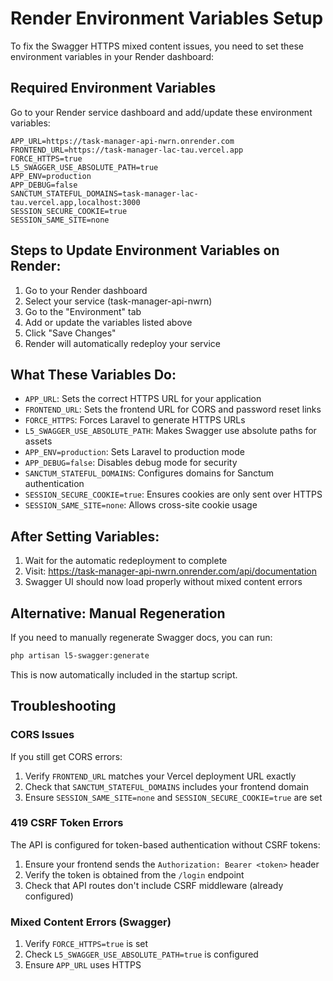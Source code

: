 # Render Environment Variables Setup

To fix the Swagger HTTPS mixed content issues, you need to set these environment variables in your Render dashboard:

## Required Environment Variables

Go to your Render service dashboard and add/update these environment variables:

```
APP_URL=https://task-manager-api-nwrn.onrender.com
FRONTEND_URL=https://task-manager-lac-tau.vercel.app
FORCE_HTTPS=true
L5_SWAGGER_USE_ABSOLUTE_PATH=true
APP_ENV=production
APP_DEBUG=false
SANCTUM_STATEFUL_DOMAINS=task-manager-lac-tau.vercel.app,localhost:3000
SESSION_SECURE_COOKIE=true
SESSION_SAME_SITE=none
```

## Steps to Update Environment Variables on Render:

1. Go to your Render dashboard
2. Select your service (task-manager-api-nwrn)
3. Go to the "Environment" tab
4. Add or update the variables listed above
5. Click "Save Changes"
6. Render will automatically redeploy your service

## What These Variables Do:

- `APP_URL`: Sets the correct HTTPS URL for your application
- `FRONTEND_URL`: Sets the frontend URL for CORS and password reset links
- `FORCE_HTTPS`: Forces Laravel to generate HTTPS URLs
- `L5_SWAGGER_USE_ABSOLUTE_PATH`: Makes Swagger use absolute paths for assets
- `APP_ENV=production`: Sets Laravel to production mode
- `APP_DEBUG=false`: Disables debug mode for security
- `SANCTUM_STATEFUL_DOMAINS`: Configures domains for Sanctum authentication
- `SESSION_SECURE_COOKIE=true`: Ensures cookies are only sent over HTTPS
- `SESSION_SAME_SITE=none`: Allows cross-site cookie usage

## After Setting Variables:

1. Wait for the automatic redeployment to complete
2. Visit: https://task-manager-api-nwrn.onrender.com/api/documentation
3. Swagger UI should now load properly without mixed content errors

## Alternative: Manual Regeneration

If you need to manually regenerate Swagger docs, you can run:
```bash
php artisan l5-swagger:generate
```

This is now automatically included in the startup script.

## Troubleshooting

### CORS Issues
If you still get CORS errors:
1. Verify `FRONTEND_URL` matches your Vercel deployment URL exactly
2. Check that `SANCTUM_STATEFUL_DOMAINS` includes your frontend domain
3. Ensure `SESSION_SAME_SITE=none` and `SESSION_SECURE_COOKIE=true` are set

### 419 CSRF Token Errors
The API is configured for token-based authentication without CSRF tokens:
1. Ensure your frontend sends the `Authorization: Bearer <token>` header
2. Verify the token is obtained from the `/login` endpoint
3. Check that API routes don't include CSRF middleware (already configured)

### Mixed Content Errors (Swagger)
1. Verify `FORCE_HTTPS=true` is set
2. Check `L5_SWAGGER_USE_ABSOLUTE_PATH=true` is configured
3. Ensure `APP_URL` uses HTTPS

